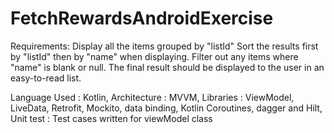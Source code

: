 # FetchRewardsAndroidExercise

Requirements:
Display all the items grouped by "listId"
Sort the results first by "listId" then by "name" when displaying.
Filter out any items where "name" is blank or null.
The final result should be displayed to the user in an easy-to-read list.

Language Used : Kotlin,
Architecture : MVVM,
Libraries : ViewModel, LiveData, Retrofit, Mockito, data binding, Kotlin Coroutines, dagger and Hilt,
Unit test : Test cases written for viewModel class

